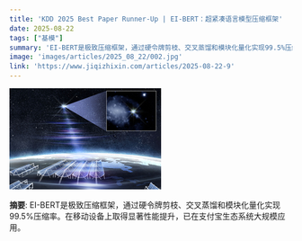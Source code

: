 ```yaml
---
title: 'KDD 2025 Best Paper Runner-Up | EI-BERT：超紧凑语言模型压缩框架'
date: 2025-08-22
tags: ["基模"]
summary: 'EI-BERT是极致压缩框架，通过硬令牌剪枝、交叉蒸馏和模块化量化实现99.5%压缩率。在移动设备上取得显著性能提升，已在支付宝生态系统大规模应用。'
image: 'images/articles/2025_08_22/002.jpg'
link: 'https://www.jiqizhixin.com/articles/2025-08-22-9'
---
```

![KDD 2025 Best Paper Runner-Up | EI-BERT：超紧凑语言模型压缩框架](images/articles/2025_08_22/002.jpg)

**摘要**: EI-BERT是极致压缩框架，通过硬令牌剪枝、交叉蒸馏和模块化量化实现99.5%压缩率。在移动设备上取得显著性能提升，已在支付宝生态系统大规模应用。
